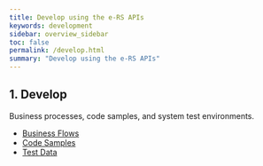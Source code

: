 ```yaml
---
title: Develop using the e-RS APIs
keywords: development
sidebar: overview_sidebar
toc: false
permalink: /develop.html
summary: "Develop using the e-RS APIs"
---
```


## 1. Develop ##

Business processes, code samples, and system test environments.

* [Business Flows](develop_business_flows)
* [Code Samples](develop_code_samples)
* [Test Data](develop_test_data)
